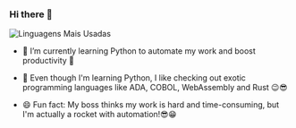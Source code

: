 ### Hi there 👋
![Linguagens Mais Usadas](https://github-readme-stats.vercel.app/api/top-langs/?username=rdosantiago&layout=compact&langs_count=8&theme=radical)
- 🔭 I’m currently learning Python to automate my work and boost productivity 🚀
  
- 🌱 Even though I'm learning Python, I like checking out exotic programming languages like ADA, COBOL, WebAssembly and Rust 😉😎
  
- 😄 Fun fact: My boss thinks my work is hard and time-consuming, but I'm actually a rocket with automation!😎😁
<!--
**rdosantiago/rdosantiago** is a ✨ _special_ ✨ repository because its `README.md` (this file) appears on your GitHub profile.

Here are some ideas to get you started:

- 🔭 I’m currently working on ...
- 🌱 I’m currently learning ...
- 👯 I’m looking to collaborate on ...
- 🤔 I’m looking for help with ...
- 💬 Ask me about ...
- 📫 How to reach me: ...
- 😄 Pronouns: ...
- ⚡ Fun fact: ...
-->
